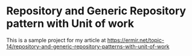 # Repository and Generic Repository pattern with Unit of work

This is a sample project for my article at https://ermir.net/topic-14/repository-and-generic-repository-patterns-with-unit-of-work

